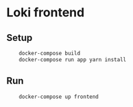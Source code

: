 # Loki frontend

## Setup

```sh
    docker-compose build
    docker-compose run app yarn install
```

## Run

```sh
    docker-compose up frontend
```
